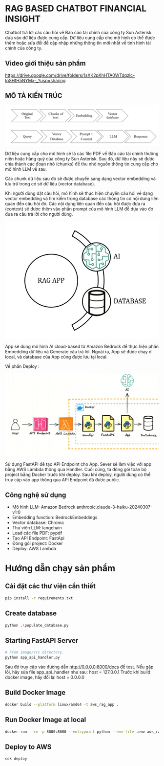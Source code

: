 
# RAG BASED CHATBOT FINANCIAL INSIGHT

Chatbot trả lời các câu hỏi về Báo cáo tài chính của công ty Sun Asterisk dựa vào dữ liệu được cung cấp. Dữ liệu cung cấp cho mô hình có thể được thêm hoặc sửa đổi để cập nhập những thông tin mới nhất về tình hình tài chính của công ty.

## Video giới thiệu sản phẩm
https://drive.google.com/drive/folders/1sXK2pXhHTA0WTdqzlc-IqSHtH5NYMx-_?usp=sharing
## MÔ TẢ KIẾN TRÚC
![Image Description](https://github.com/sirgecko84/RAG-based-Chatbot-Financial-Insight/blob/master/cimg.PNG)


Dữ liệu cung cấp cho mô hình sẽ là các file PDF về Báo cáo tài chính thường niên hoặc hàng quý của công ty Sun Asterisk. Sau đó, dữ liệu này sẽ được chia thành các đoạn nhỏ (chunks) để thu nhỏ nguồn thông tin cung cấp cho mô hình LLM về sau.

Các chunk dữ liệu sau đó sẽ được chuyển sang dạng vector embedding và lưu trữ trong cơ sở dữ liệu (vector database).

Khi người dùng đặt câu hỏi, mô hình sẽ thực hiện chuyển câu hỏi về dạng vector embedding và tìm kiếm trong database các thông tin có nội dung liên quan đến câu hỏi đó. Các nội dung liên quan đến câu hỏi được đưa ra (context) sẽ được thêm vào phần prompt của mô hình LLM để dựa vào đó đưa ra câu trả lời cho người dùng.

![Image Description](https://github.com/sirgecko84/RAG-based-Chatbot-Financial-Insight/blob/master/ragapppic1.PNG)

App sẽ dùng mô hình AI cloud-based từ Amazon Bedrock để thực hiện phần Embedding dữ liệu và Generate câu trả lời. Ngoài ra, App sẽ được chạy ở local, và database của App cũng được lưu tại local.

Về phần Deploy :


![Image Description](https://github.com/sirgecko84/RAG-based-Chatbot-Financial-Insight/blob/master/aiii.PNG)


Sử dụng FastAPI để tạo API Endpoint cho App. Sever sẽ làm việc với app bằng AWS Lambda thông qua Handler. Cuối cùng, ta đóng gói toàn bộ project bằng Docker trước khi deploy. Sau khi deploy, người dùng có thể truy cập vào app thông qua API Endpoint đã được public.

## Công nghệ sử dụng

- Mô hình LLM: Amazon Bedrock anthropic.claude-3-haiku-20240307-v1:0
- Embedding function: BedrockEmbeddings
- Vector database: Chroma
- Thư viện LLM: langchain
- Load các file PDF: pypdf
- Tạo API Endpoint: FastApi
- Đóng gói project: Docker
- Deploy: AWS Lambda

# Hướng dẫn chạy sản phẩm

## Cài đặt các thư viện cần thiết
```bash
pip install -r requirements.txt
```
## Create database
```bash
python .\populate_database.py
```
## Starting FastAPI Server
```bash
# From image/src directory.
python app_api_handler.py
```
Sau đó truy cập vào đường dẫn http://0.0.0.0:8000/docs để test. Nếu gặp lỗi, hãy sửa file app_api_handler như sau: host = 127.0.0.1 
Trước khi build docker image, hãy đổi lại host = 0.0.0.0

## Build Docker Image
```bash
docker build --platform linux/amd64 -t aws_rag_app .
```
## Run Docker Image at local
```bash
docker run --rm -p 8000:8000 --entrypoint python --env-file .env aws_rag_app app_api_handler.py
```
## Deploy to AWS
```bash
cdk deploy
```
